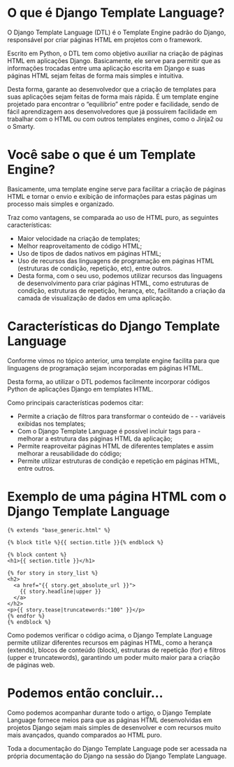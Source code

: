 # O que é Django Template Language?

O Django Template Language (DTL) é o Template Engine padrão do Django, responsável por criar páginas HTML em projetos com o framework.

Escrito em Python, o DTL tem como objetivo auxiliar na criação de páginas HTML em aplicações Django. Basicamente, ele serve para permitir que as informações trocadas entre uma aplicação escrita em Django e suas páginas HTML sejam feitas de forma mais simples e intuitiva.

Desta forma, garante ao desenvolvedor que a criação de templates para suas aplicações sejam feitas de forma mais rápida. É um template engine projetado para encontrar o “equilíbrio” entre poder e facilidade, sendo de fácil aprendizagem aos desenvolvedores que já possuírem facilidade em trabalhar com o HTML ou com outros templates engines, como o Jinja2 ou o Smarty.

# Você sabe o que é um Template Engine?

Basicamente, uma template engine serve para facilitar a criação de páginas HTML e tornar o envio e exibição de informações para estas páginas um processo mais simples e organizado.

Traz como vantagens, se comparada ao uso de HTML puro, as seguintes características:

- Maior velocidade na criação de templates;
- Melhor reaproveitamento de código HTML;
- Uso de tipos de dados nativos em páginas HTML;
- Uso de recursos das linguagens de programação em páginas HTML (estruturas de condição, repetição, etc), entre outros.
- Desta forma, com o seu uso, podemos utilizar recursos das linguagens de desenvolvimento para criar páginas HTML, como estruturas de condição, estruturas de repetição, herança, etc, facilitando a criação da camada de visualização de dados em uma aplicação.

# Características do Django Template Language

Conforme vimos no tópico anterior, uma template engine facilita para que linguagens de programação sejam incorporadas em páginas HTML.

Desta forma, ao utilizar o DTL podemos facilmente incorporar códigos Python de aplicações Django em templates HTML.

Como principais características podemos citar:

- Permite a criação de filtros para transformar o conteúdo de - - variáveis exibidas nos templates;
- Com o Django Template Language é possível incluir tags para - melhorar a estrutura das páginas HTML da aplicação;
- Permite reaproveitar páginas HTML de diferentes templates e assim melhorar a reusabilidade do código;
- Permite utilizar estruturas de condição e repetição em páginas HTML, entre outros.

# Exemplo de uma página HTML com o Django Template Language

```
{% extends "base_generic.html" %}

{% block title %}{{ section.title }}{% endblock %}

{% block content %}
<h1>{{ section.title }}</h1>

{% for story in story_list %}
<h2>
  <a href="{{ story.get_absolute_url }}">
    {{ story.headline|upper }}
  </a>
</h2>
<p>{{ story.tease|truncatewords:"100" }}</p>
{% endfor %}
{% endblock %}

 ```

 Como podemos verificar o código acima, o Django Template Language permite utilizar diferentes recursos em páginas HTML, como a herança (extends), blocos de conteúdo (block), estruturas de repetição (for) e filtros (upper e truncatewords), garantindo um poder muito maior para a criação de páginas web.

 # Podemos então concluir…

 Como podemos acompanhar durante todo o artigo, o Django Template Language fornece meios para que as páginas HTML desenvolvidas em projetos Django sejam mais simples de desenvolver e com recursos muito mais avançados, quando comparados ao HTML puro.

Toda a documentação do Django Template Language pode ser acessada na própria documentação do Django na sessão do Django Template Language.
